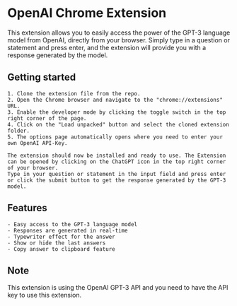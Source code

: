 # OpenAI Chrome Extension

This extension allows you to easily access the power of the GPT-3 language model from OpenAI, directly from your browser. Simply type in a question or statement and press enter, and the extension will provide you with a response generated by the model.
## Getting started
    
    1. Clone the extension file from the repo.
    2. Open the Chrome browser and navigate to the "chrome://extensions" URL.
    3. Enable the developer mode by clicking the toggle switch in the top right corner of the page.
    4. Click on the "Load unpacked" button and select the cloned extension folder.
    5. The options page automatically opens where you need to enter your own OpenAI API-Key.
    
    The extension should now be installed and ready to use. The Extension can be opened by clicking on the ChatGPT icon in the top right corner of your browser.
    Type in your question or statement in the input field and press enter or click the submit button to get the response generated by the GPT-3 model.

## Features

    - Easy access to the GPT-3 language model
    - Responses are generated in real-time
    - Typewriter effect for the answer
    - Show or hide the last answers
    - Copy answer to clipboard feature

## Note

This extension is using the OpenAI GPT-3 API and you need to have the API key to use this extension.
